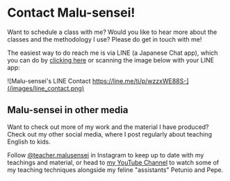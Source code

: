 # Contact Malu-sensei!

Want to schedule a class with me? Would you like to hear more about the classes and the methodology I use? Please do get in touch with me!

The easiest way to do reach me is via LINE (a Japanese Chat app), which you can do by [clicking here](https://line.me/ti/p/wzzxWE88S-) or scanning the image below with your LINE app:

![Malu-sensei's LINE Contact https://line.me/ti/p/wzzxWE88S-](/images/line_contact.png)

## Malu-sensei in other media

Want to check out more of my work and the material I have produced? Check out my other social media, where I post regularly about teaching English to kids.

Follow [@teacher.malusensei](https://instagram.com/malusensei.englishteacher) in Instagram to keep up to date with my teachings and material, or head to [my YouTube Channel](https://www.youtube.com/channel/UC_gaGWZJ1ta8zOcA4s_Didw) to watch some of my teaching techniques alongside my feline "assistants" Petunio and Pepe.
